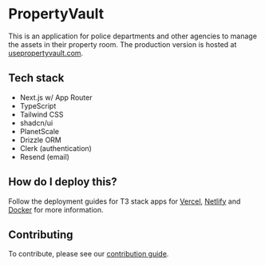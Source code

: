 # PropertyVault

This is an application for police departments and other agencies to manage the assets in their property room. The production version is hosted at [usepropertyvault.com](https://usepropertyvault.com).

## Tech stack

- Next.js w/ App Router
- TypeScript
- Tailwind CSS
- shadcn/ui
- PlanetScale
- Drizzle ORM
- Clerk (authentication)
- Resend (email)

## How do I deploy this?

Follow the deployment guides for T3 stack apps for [Vercel](https://create.t3.gg/en/deployment/vercel), [Netlify](https://create.t3.gg/en/deployment/netlify) and [Docker](https://create.t3.gg/en/deployment/docker) for more information.

## Contributing

To contribute, please see our [contribution guide](https://github.com/tmyracle/property-vault/blob/main/.github/CONTRIBUTING.md).
